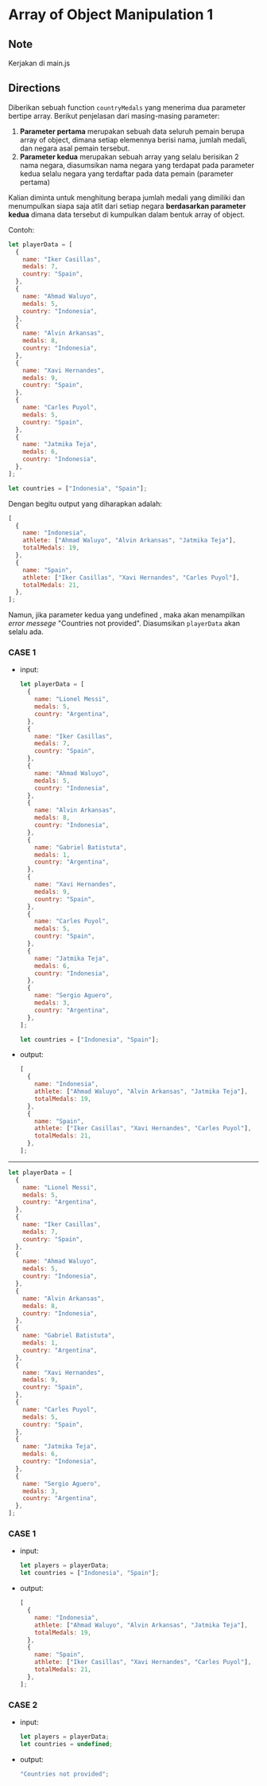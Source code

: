 # Array of Object Manipulation 1

## Note

Kerjakan di main.js

## Directions

Diberikan sebuah function `countryMedals` yang menerima dua parameter bertipe array. Berikut penjelasan dari masing-masing parameter:

1. **Parameter pertama** merupakan sebuah data seluruh pemain berupa array of object, dimana setiap elemennya berisi nama, jumlah medali, dan negara asal pemain tersebut.
2. **Parameter kedua** merupakan sebuah array yang selalu berisikan 2 nama negara, diasumsikan nama negara yang terdapat pada parameter kedua selalu negara yang terdaftar pada data pemain (parameter pertama)

Kalian diminta untuk menghitung berapa jumlah medali yang dimiliki dan menumpulkan siapa saja atlit dari setiap negara **berdasarkan parameter kedua** dimana data tersebut di kumpulkan dalam bentuk array of object.

Contoh:

```js
let playerData = [
  {
    name: "Iker Casillas",
    medals: 7,
    country: "Spain",
  },
  {
    name: "Ahmad Waluyo",
    medals: 5,
    country: "Indonesia",
  },
  {
    name: "Alvin Arkansas",
    medals: 8,
    country: "Indonesia",
  },
  {
    name: "Xavi Hernandes",
    medals: 9,
    country: "Spain",
  },
  {
    name: "Carles Puyol",
    medals: 5,
    country: "Spain",
  },
  {
    name: "Jatmika Teja",
    medals: 6,
    country: "Indonesia",
  },
];

let countries = ["Indonesia", "Spain"];
```

Dengan begitu output yang diharapkan adalah:

```js
[
  {
    name: "Indonesia",
    athlete: ["Ahmad Waluyo", "Alvin Arkansas", "Jatmika Teja"],
    totalMedals: 19,
  },
  {
    name: "Spain",
    athlete: ["Iker Casillas", "Xavi Hernandes", "Carles Puyol"],
    totalMedals: 21,
  },
];
```

Namun, jika parameter kedua yang undefined , maka akan menampilkan _error messege_ "Countries not provided". Diasumsikan `playerData` akan selalu ada.

### CASE 1

- input:

  ```js
  let playerData = [
    {
      name: "Lionel Messi",
      medals: 5,
      country: "Argentina",
    },
    {
      name: "Iker Casillas",
      medals: 7,
      country: "Spain",
    },
    {
      name: "Ahmad Waluyo",
      medals: 5,
      country: "Indonesia",
    },
    {
      name: "Alvin Arkansas",
      medals: 8,
      country: "Indonesia",
    },
    {
      name: "Gabriel Batistuta",
      medals: 1,
      country: "Argentina",
    },
    {
      name: "Xavi Hernandes",
      medals: 9,
      country: "Spain",
    },
    {
      name: "Carles Puyol",
      medals: 5,
      country: "Spain",
    },
    {
      name: "Jatmika Teja",
      medals: 6,
      country: "Indonesia",
    },
    {
      name: "Sergio Aguero",
      medals: 3,
      country: "Argentina",
    },
  ];

  let countries = ["Indonesia", "Spain"];
  ```

- output:

  ```js
  [
    {
      name: "Indonesia",
      athlete: ["Ahmad Waluyo", "Alvin Arkansas", "Jatmika Teja"],
      totalMedals: 19,
    },
    {
      name: "Spain",
      athlete: ["Iker Casillas", "Xavi Hernandes", "Carles Puyol"],
      totalMedals: 21,
    },
  ];
  ```

---

```js
let playerData = [
  {
    name: "Lionel Messi",
    medals: 5,
    country: "Argentina",
  },
  {
    name: "Iker Casillas",
    medals: 7,
    country: "Spain",
  },
  {
    name: "Ahmad Waluyo",
    medals: 5,
    country: "Indonesia",
  },
  {
    name: "Alvin Arkansas",
    medals: 8,
    country: "Indonesia",
  },
  {
    name: "Gabriel Batistuta",
    medals: 1,
    country: "Argentina",
  },
  {
    name: "Xavi Hernandes",
    medals: 9,
    country: "Spain",
  },
  {
    name: "Carles Puyol",
    medals: 5,
    country: "Spain",
  },
  {
    name: "Jatmika Teja",
    medals: 6,
    country: "Indonesia",
  },
  {
    name: "Sergio Aguero",
    medals: 3,
    country: "Argentina",
  },
];
```

### CASE 1

- input:

  ```js
  let players = playerData;
  let countries = ["Indonesia", "Spain"];
  ```

- output:

  ```js
  [
    {
      name: "Indonesia",
      athlete: ["Ahmad Waluyo", "Alvin Arkansas", "Jatmika Teja"],
      totalMedals: 19,
    },
    {
      name: "Spain",
      athlete: ["Iker Casillas", "Xavi Hernandes", "Carles Puyol"],
      totalMedals: 21,
    },
  ];
  ```

### CASE 2

- input:

  ```js
  let players = playerData;
  let countries = undefined;
  ```

- output:
  ```js
  "Countries not provided";
  ```
